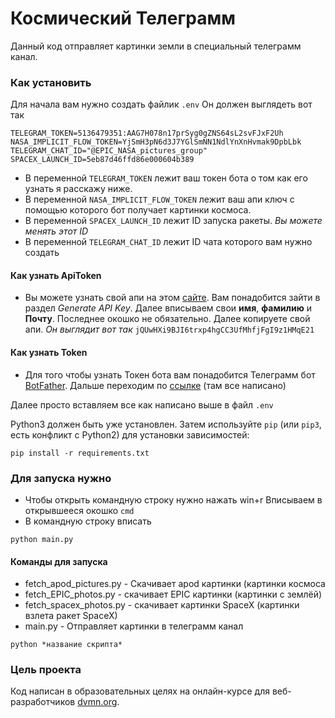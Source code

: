 # Космический Телеграмм

Данный код отправляет картинки земли в специальный телеграмм канал.

### Как установить

Для начала вам нужно создать файлик `.env` Он должен выглядеть вот так
```
TELEGRAM_TOKEN=5136479351:AAG7H078n17prSyg0gZNS64sL2svFJxF2Uh
NASA_IMPLICIT_FLOW_TOKEN=YjSmH3pN6d3J7YGlSmNN1NdlYnXnHvmak9DpbLbk
TELEGRAM_CHAT_ID="@EPIC_NASA_pictures_group"
SPACEX_LAUNCH_ID=5eb87d46ffd86e000604b389
```
+ В переменной `TELEGRAM_TOKEN` лежит ваш токен бота о том как его узнать я расскажу ниже.
+ В переменной `NASA_IMPLICIT_FLOW_TOKEN` лежит ваш апи ключ с помощью которого бот получает картинки космоса.
+ В переменной `SPACEX_LAUNCH_ID` лежит ID запуска ракеты.  *_Вы можете менять этот ID_*
+ В переменной `TELEGRAM_CHAT_ID` лежит ID чата которого вам нужно создать


#### Как узнать ApiToken
- Вы можете узнать свой апи на этом [сайте](https://api.nasa.gov/#apod).
Вам понадобится зайти в раздел *Generate API Key*. Далее вписываем свои **имя**, **фамилию** и **Почту**. 
Последнее окошко не обязательно.
Далее копируете свой апи. *Он выглядит вот так*
`jQUwHXi9BJI6trxp4hgCC3UfMhfjFgI9z1HMqE21`

#### Как узнать Token
- Для того чтобы узнать Токен бота вам понадобится Телеграмм бот [BotFather](https://t.me/BotFather).
Дальше переходим по [ссылке](https://way23.ru/%D1%80%D0%B5%D0%B3%D0%B8%D1%81%D1%82%D1%80%D0%B0%D1%86%D0%B8%D1%8F-%D0%B1%D0%BE%D1%82%D0%B0-%D0%B2-telegram.html) (там все написано) 

Далее просто вставляем все как написано выше в файл `.env`

Python3 должен быть уже установлен. 
Затем используйте `pip` (или `pip3`, есть конфликт с Python2) для установки зависимостей:
```
pip install -r requirements.txt
```
### Для запуска нужно
+ Чтобы открыть командную строку нужно нажать win+r Вписываем в открывшееся окошко `cmd`
+ В командную строку вписать
```
python main.py
```

#### Команды для запуска
+ fetch_apod_pictures.py - Скачивает apod картинки (картинки космоса
+ fetch_EPIC_photos.py - скачивает EPIC картинки (картинки с землёй)
+ fetch_spacex_photos.py - скачивает картинки SpaceX (картинки взлета ракет SpaceX)
+ main.py - Отправляет картинки в телеграмм канал

```
python *название скрипта*
```

### Цель проекта

Код написан в образовательных целях на онлайн-курсе для веб-разработчиков [dvmn.org](https://dvmn.org/).
